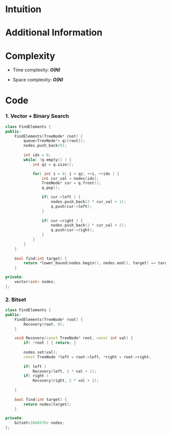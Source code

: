 # Intuition

# Additional Information

# Complexity
- Time complexity: ***O(N)***
<!-- Add your time complexity here, e.g. $$O(n)$$ -->

- Space complexity: ***O(N)***
<!-- Add your space complexity here, e.g. $$O(n)$$ -->

# Code
### 1. **Vector** + **Binary Search**
```cpp
class FindElements {
public:
    FindElements(TreeNode* root) {
        queue<TreeNode*> q({root});
        nodes.push_back(0);
        
        int idx = 0;
        while( !q.empty() ) {
            int qz = q.size();

            for( int i = 0; i < qz; ++i, ++idx ) {
                int cur_val = nodes[idx];
                TreeNode* cur = q.front();
                q.pop();

                if( cur->left ) {
                    nodes.push_back(2 * cur_val + 1);
                    q.push(cur->left);
                }
                
                if( cur->right ) {
                    nodes.push_back(2 * cur_val + 2);
                    q.push(cur->right);
                }
            }
        }
    }
    
    bool find(int target) {
        return *lower_bound(nodes.begin(), nodes.end(), target) == target;
    }

private:
    vector<int> nodes;
};
```
### 2. **Bitset**
```cpp
class FindElements {
public:
    FindElements(TreeNode* root) {
        Recovery(root, 0);
    }

    void Recovery(const TreeNode* root, const int val) {
        if( !root ) { return; }
        
        nodes.set(val);
        const TreeNode *left = root->left, *right = root->right;
        
        if( left ) 
            Recovery(left, 2 * val + 1);
        if( right )
            Recovery(right, 2 * val + 2);
        
    }
    
    bool find(int target) {
        return nodes[target];
    }

private:
    bitset<1048576> nodes;
};
```
